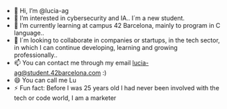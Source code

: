 - 👋 Hi, I’m @lucia-ag
- 👀 I’m interested in cybersecurity and IA.. I´m a new student.
- 🌱 I’m currently learning at campus 42 Barcelona, mainly to program in C language..
- 💞️ I´m looking to collaborate in companies or startups, in the tech sector, in which I can continue developing, learning and growing professionally..
- 📫 You can contact me through my email lucia-ag@student.42barcelona.com :)
- 😄 You can call me Lu
- ⚡ Fun fact: Before I was 25 years old I had never been involved with the tech or code world, I am a marketer

<!---
lucia-ag/lucia-ag is a ✨ special ✨ repository because its `README.md` (this file) appears on your GitHub profile.
You can click the Preview link to take a look at your changes.
--->
